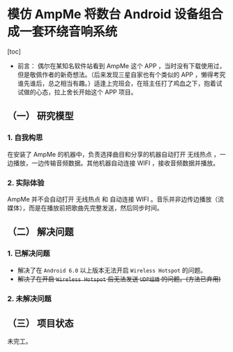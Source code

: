 # 模仿 AmpMe 将数台 Android 设备组合成一套环绕音响系统
[toc]

- 前言：
偶尔在某知名软件站看到 AmpMe 这个 APP ，当时没有下载使用过，但是敬佩作者的新奇想法。（后来发现三星自家也有个类似的 APP ，懒得考究谁先谁后，总之相当有趣。）适逢上完班会，在班主任打了鸡血之下，抱着试试做的心态，拉上舍长开始这个 APP 项目。

## （一） 研究模型
### 1. 自我构思
在安装了 AmpMe 的机器中，负责选择曲目和分享的机器自动打开 无线热点 ，一边播放，一边传输音频数据。其他机器自动连接 WIFI ，接收音频数据并播放。
### 2. 实际体验
AmpMe 并不会自动打开 无线热点 和 自动连接 WIFI 。音乐并非边传边播放（流媒体），而是在播放前把歌曲先完整发送，然后同步时间。

## （二） 解决问题
### 1. 已解决问题
- 解决了在 `Android 6.0` 以上版本无法开启 `Wireless Hotspot` 的问题。
- ~~解决了在开启 `Wireless Hotspot` 后无法发送 `UDP组播` 的问题。(方法已弃用)~~

### 2. 未解决问题

## （三） 项目状态
未完工。